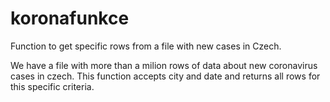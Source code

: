 # koronafunkce
Function to get specific rows from a file with new cases in Czech. 

We have a file with more than a milion rows of data about new coronavirus cases in czech. This function accepts city and date and returns all rows for this specific criteria.

